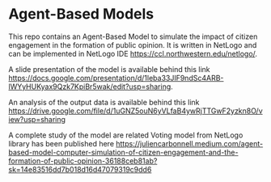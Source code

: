 # Agent-Based Models
This repo contains an Agent-Based Model to simulate the impact of citizen engagement in the formation of public opinion. 
It is written in NetLogo and can be implemented in NetLogo IDE https://ccl.northwestern.edu/netlogo/. 

A slide presentation of the model is available behind this link https://docs.google.com/presentation/d/1leba33JIF9ndSc4ARB-lWYyHUKyax9Qzk7KpiBr5wak/edit?usp=sharing.

An analysis of the output data is available behind this link https://drive.google.com/file/d/1uGNZ5ouN6yVLfaB4ywRjTTGwF2yzkn8O/view?usp=sharing

A complete study of the model are related Voting model from NetLogo library has been published here https://juliencarbonnell.medium.com/agent-based-model-computer-simulation-of-citizen-engagement-and-the-formation-of-public-opinion-36188ceb81ab?sk=14e83516dd7b018d16d47079319c9dd6
